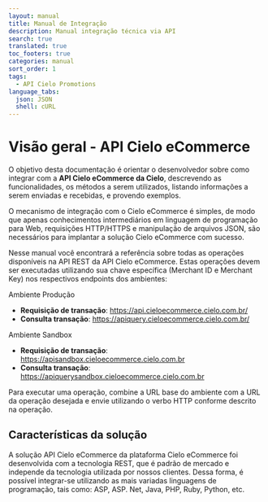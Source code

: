 ```yaml
---
layout: manual
title: Manual de Integração
description: Manual integração técnica via API
search: true
translated: true
toc_footers: true
categories: manual
sort_order: 1
tags:
  - API Cielo Promotions
language_tabs:
  json: JSON
  shell: cURL
---
```


# Visão geral - API Cielo eCommerce

O objetivo desta documentação é orientar o desenvolvedor sobre como integrar com a **API Cielo eCommerce da Cielo**, descrevendo as funcionalidades, os métodos a serem utilizados, listando informações a serem enviadas e recebidas, e provendo exemplos.

O mecanismo de integração com o Cielo eCommerce é simples, de modo que apenas conhecimentos intermediários em linguagem de programação para Web, requisições HTTP/HTTPS e manipulação de arquivos JSON, são necessários para implantar a solução Cielo eCommerce com sucesso.

Nesse manual você encontrará a referência sobre todas as operações disponíveis na API REST da API Cielo eCommerce. Estas operações devem ser executadas utilizando sua chave específica (Merchant ID e Merchant Key) nos respectivos endpoints dos ambientes:

Ambiente Produção

* **Requisição de transação**: https://api.cieloecommerce.cielo.com.br/
* **Consulta transação**: https://apiquery.cieloecommerce.cielo.com.br/

Ambiente Sandbox

* **Requisição de transação**: https://apisandbox.cieloecommerce.cielo.com.br
* **Consulta transação**: https://apiquerysandbox.cieloecommerce.cielo.com.br

Para executar uma operação, combine a URL base do ambiente com a URL da operação desejada e envie utilizando o verbo HTTP conforme descrito na operação.

## Características da solução

A solução API Cielo eCommerce da plataforma Cielo eCommerce foi desenvolvida com a tecnologia REST, que é padrão de mercado e independe da tecnologia utilizada por nossos clientes. Dessa forma, é possível integrar-se utilizando as mais variadas linguagens de programação, tais como: ASP, ASP. Net, Java, PHP, Ruby, Python, etc.
